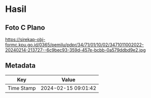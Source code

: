 # Hasil

## Foto C Plano

https://sirekap-obj-formc.kpu.go.id/0365/pemilu/pdpr/34/71/01/10/02/3471011002022-20240214-213727--6c9bec93-359d-457e-bcbb-0a579ddbd9e2.jpg


## Metadata

| Key        | Value               |
| ---------- | ------------------- |
| Time Stamp | 2024-02-15 09:01:42 |



